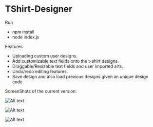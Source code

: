 # TShirt-Designer

Run 
* npm install
* node index.js

Features:
* Uploading custom user designs.
* Add customizable text fields onto the t-shirt designs.
* Draggable/Resizable text fields and user imported arts.
* Undo/redo editing features.
* Save design and also load previous designs given an unique design code.


ScreenShots of the current version:

![Alt text](http://i.imgur.com/awVeBNp.png)

![Alt text](http://i.imgur.com/hBisXrJ.png)

![Alt text](http://i.imgur.com/jhXIVzM.png)
